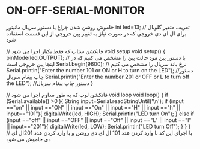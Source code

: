 # ON-OFF-SERIAL-MONITOR
خاموش روشن شدن چراغ با دستور سریال مانیتور
int led=13;
// تعریف متغیر گلوبال برای ال ای دی خروجی که در صورت نیاز به تغییر پین خروجی از این قسمت استفاده شود

// فانکشن ستاپ که فقط یکبار اجرا می شود void setup
void setup() {
  pinMode(led,OUTPUT);
  // با دستور پین مود حالت پین را مشخص می کنیم که در اینجا پین خروجی است
  Serial.begin(9600);
  // نرخ باند سریال را مشخص می کتیم
  Serial.println("Enter the number 101 or ON or H to turn on the LED");
  //دستور چاپ پیغام سریال
  Serial.println("Enter the number 201 or OFF or L to turn off the LED");
  //دستور چاپ پیغام سریال
}


// فانکشن لوپ که به طور مداوم اجرا می شود void loop
void loop() {
  if (Serial.available() >0 ){
    String input=Serial.readStringUntil('\n');
    if (input =="on" || input =="ON" || input =="On" || input =="H" || input =="h" || input=="101"){
      digitalWrite(led, HIGH);
      Serial.println("LED turn On");
    }
      else if (input =="off" || input =="OFF" || input =="Off" || input =="L" || input =="l" || input=="201"){
        digitalWrite(led, LOW);
        Serial.println("LED turn Off");
      }
  }
}
// با اجرای این کد با وارد کردن عدد 101 ال ای دی روشن و با وارد کردن عدد 201ال ای دی خاموش می شود
